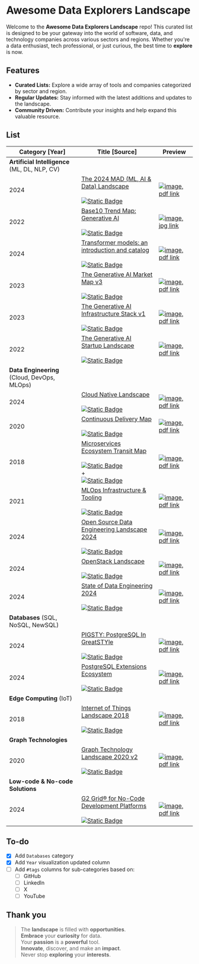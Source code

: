 # Awesome Data Explorers Landscape

Welcome to the __Awesome Data Explorers Landscape__ repo! This curated list is designed to be your gateway into the world of software, data, and technology companies across various sectors and regions. Whether you're a data enthusiast, tech professional, or just curious, the best time to __explore__ is now.

## Features

- __Curated Lists:__ Explore a wide array of tools and companies categorized by sector and region.
- __Regular Updates:__ Stay informed with the latest additions and updates to the landscape.
- __Community Driven:__ Contribute your insights and help expand this valuable resource.

## List

| Category \[Year\] | Title \[Source\] | Preview |
| -------- | ---- | ------- |
| __Artificial Intelligence__ (ML, DL, NLP, CV) | | |
| 2024 | [The 2024 MAD (ML, AI & Data) Landscape](https://mattturck.com/MAD2024/)<br/><br/>[![Static Badge](https://img.shields.io/badge/mad.firstmark%20-%20.com%20-%20blue)](https://mad.firstmark.com) | [![image, pdf link](./img/ai/t2024ml.png)](https://mattturck.com/landscape/mad2024.pdf) |
| 2022 | [Base10 Trend Map: Generative AI](https://base10.vc/post/generative-ai-mission-critical/)<br/><br/>[![Static Badge](https://img.shields.io/badge/base10%20-%20.vc%20-%20blue)](https://base10.vc) | [![image, jpg link](./img/ai/b10tmga.png)](https://images.ctfassets.net/lt8kc6pi0l97/1M35xJJjcNhrC1sVoQXaAy/7a963443f4e83e3b3b99eff40cbbf796/generative_ai_map_v2.jpg) |
| 2024 | [Transformer models: an introduction and catalog](https://arxiv.org/abs/2302.07730)<br/><br/>[![Static Badge](https://img.shields.io/badge/amatria%20-%20.in%20-%20blue)](https://amatria.in) | [![image, pdf link](./img/ai/tmaiac2023eft.png)](https://amatria.in/blog/transformer-models-an-introduction-and-catalog-2d1e9039f376/) |
| 2023 | [The Generative AI Market Map v3](https://www.sequoiacap.com/article/generative-ai-act-two/)<br/><br/>[![Static Badge](https://img.shields.io/badge/sequoiacap%20-%20.com%20-%20blue)](https://www.sequoiacap.com) | [![image, pdf link](./img/ai/tgammv3.png)](https://www.sequoiacap.com/wp-content/uploads/sites/6/2023/09/generative-ai-market-map-3.png?resize=1440,1920) |
| 2023 | [The Generative AI Infrastructure Stack v1](https://www.sequoiacap.com/article/generative-ai-act-two/)<br/><br/>[![Static Badge](https://img.shields.io/badge/sequoiacap%20-%20.com%20-%20blue)](https://www.sequoiacap.com) | [![image, pdf link](./img/ai/tgaisv1.png)](https://www.sequoiacap.com/wp-content/uploads/sites/6/2023/09/generative-ai-model-stack-5.png?resize=1440,1920) |
| 2022 | [The Generative AI Startup Landscape](https://www.antler.co/blog/generative-ai)<br/><br/>[![Static Badge](https://img.shields.io/badge/antler%20-%20.co%20-%20blue)](https://www.antler.co) | [![image, pdf link](./img/ai/tgasl.png)](https://cdn.prod.website-files.com/62d6de70dd9e54fe5d03255a/63c8bf26323b0fb50c6c4102_The%20Generative%20AI%20Landscape_v2.webp) |
| __Data Engineering__ (Cloud, DevOps, MLOps) | | |
| 2024 | [Cloud Native Landscape](https://thenewstack.io/cloud-native/an-introduction-to-the-cloud-native-landscape/)<br/><br/>[![Static Badge](https://img.shields.io/badge/landscape.cncf%20-%20.io%20-%20blue)](https://landscape.cncf.io/) | [![image, pdf link](./img/data-eng/cnl.png)](https://landscape.cncf.io/) |
| 2020 | [Continuous Delivery Map](https://www.techmonitor.ai/technology/software/devops-made-easy-automic-software-launches-continuous-delivery-map)<br/><br/>[![Static Badge](https://img.shields.io/badge/techmonitor%20-%20.ai%20-%20blue)](https://techmonitor.ai) | [![image, pdf link](./img/data-eng/cdm.png)](https://graphaware.com/assets/graphtechnologylandscape/GraphTechnologyLandscape2020b.jpg) |
| 2018 | [Microservices Ecosystem Transit Map](https://web.archive.org/web/20180112230222/nanoscale.io/ecosystem/)<br/><br/>[![Static Badge](https://img.shields.io/badge/nanoscale%20-%20.io%20-%20blue)](http://web.archive.org/web/20180105091755/http://www.nanoscale.io/)<br/>+<br/>[![Static Badge](https://img.shields.io/badge/tibco%20-%20.com%20-%20blue)](https://www.tibco.com/)  | [![image, pdf link](./img/data-eng/metm2016.png)](http://web.archive.org/web/20180112230222im_/https://www.nanoscale.io/wp-content/uploads/2016/10/microservice-ecosystem-map-v1.jpg) |
| 2021 | [MLOps Infrastructure & Tooling](https://fullstackdeeplearning.com/spring2021/lecture-6/)<br/><br/>[![Static Badge](https://img.shields.io/badge/fullstackdeeplearning%20-%20.com%20-%20blue)](https://fullstackdeeplearning.com) | [![image, pdf link](./img/data-eng/mlopsit2021.png)](https://drive.google.com/file/d/1uX5VsrTmKPyDUaVLnQnYhqRstJ4D20uz/view) |
| 2024 | [Open Source Data Engineering Landscape 2024](https://practicaldataengineering.substack.com/p/open-source-data-engineering-landscape)<br/><br/>[![Static Badge](https://img.shields.io/badge/practicaldataengineering.substack%20-%20.com%20-%20blue)](https://practicaldataengineering.substack.com) | [![image, pdf link](./img/data-eng/osdel2024.png)](https://github.com/pracdata/awesome-open-source-data-engineering) |
| 2024 | [OpenStack Landscape](https://www.openstack.org/software/)<br/><br/>[![Static Badge](https://img.shields.io/badge/openstack%20-%20.org%20-%20blue)](https://www.openstack.org/) | [![image, pdf link](./img/data-eng/osl2024.png)](https://object-storage-ca-ymq-1.vexxhost.net/swift/v1/6e4619c416ff4bd19e1c087f27a43eea/www-assets-prod/openstack-map/openstack-map-v20240401.png) |
| 2024 | [State of Data Engineering 2024](https://lakefs.io/blog/the-state-of-data-engineering-2024/)<br/><br/>[![Static Badge](https://img.shields.io/badge/lakefs%20-%20.io%20-%20blue)](https://lakefs.io/) | [![image, pdf link](./img/data-eng/sde2024.png)](https://lakefs.io/wp-content/uploads/2024/05/SoDE24-state-of-data-engineering.png) |
| __Databases__ (SQL, NoSQL, NewSQL) | | |
| 2024 | [PIGSTY: PostgreSQL In GreatSTYle](https://pigsty.io/docs/about/feature/)<br/><br/>[![Static Badge](https://img.shields.io/badge/pigsty%20-%20.io%20-%20blue)](https://pigsty.io) | [![image, pdf link](./img/db/pigsty2024.png)](https://pigsty.io/img/pigsty/banner.en.jpg) |
| 2024 | [PostgreSQL Extensions Ecosystem](https://pigsty.io/docs/reference/extension/)<br/><br/>[![Static Badge](https://img.shields.io/badge/pigsty%20-%20.io%20-%20blue)](https://pigsty.io) | [![image, pdf link](./img/db/pgsqlext2024.png)](https://pigsty.io/img/pigsty/ecosystem.jpg) |
| __Edge Computing__ (IoT) | | |
| 2018 | [Internet of Things Landscape 2018](https://mattturck.com/iot2018/)<br/><br/>[![Static Badge](https://img.shields.io/badge/mattturk%20-%20.com%20-%20blue)](https://mattturck.com) | [![image, pdf link](./img/edge/iotl2018.png)](http://mattturck.com/wp-content/uploads/2018/02/2018_Matt_Turck_IoT_Landscape_Final.png) |
| __Graph Technologies__ | | |
| 2020 | [Graph Technology Landscape 2020 v2](https://graphaware.com/graphaware/2020/02/17/graph-technology-landscape-2020.html)<br/><br/>[![Static Badge](https://img.shields.io/badge/graphaware%20-%20.com%20-%20blue)](https://graphaware.com) | [![image, pdf link](./img/graph/gtl2020v2.png)](https://graphaware.com/assets/graphtechnologylandscape/GraphTechnologyLandscape2020b.jpg) |
| __Low-code & No-code Solutions__ | | |
| 2024 | [G2 Grid® for No-Code Development Platforms](https://www.g2.com/categories/no-code-development-platforms)<br/><br/>[![Static Badge](https://img.shields.io/badge/g2%20-%20.com%20-%20blue)](https://g2.com) | [![image, pdf link](./img/low-code/ggfncdp.png)](https://www.g2.com/categories/no-code-development-platforms#grid) |

## To-do

- [x] Add `Databases` category
- [x] Add `Year` visualization updated column
- [ ] Add `#tags` columns for sub-categories based on:
  - [ ] GitHub
  - [ ] LinkedIn
  - [ ] X
  - [ ] YouTube

## Thank you

> The __landscape__ is filled with __opportunities__.  
> __Embrace__ your __curiosity__ for data.  
> Your __passion__ is a __powerful__ tool.  
> __Innovate__, discover, and make an __impact__.  
> Never stop __exploring__ your __interests__.  
